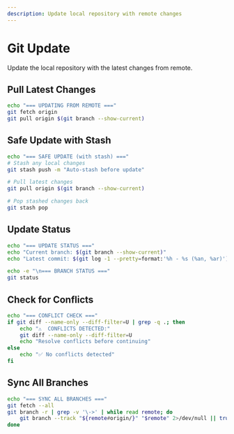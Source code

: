 ```yaml
---
description: Update local repository with remote changes
---
```


# Git Update

Update the local repository with the latest changes from remote.

## Pull Latest Changes
```bash
echo "=== UPDATING FROM REMOTE ==="
git fetch origin
git pull origin $(git branch --show-current)
```

## Safe Update with Stash
```bash
echo "=== SAFE UPDATE (with stash) ==="
# Stash any local changes
git stash push -m "Auto-stash before update"

# Pull latest changes
git pull origin $(git branch --show-current)

# Pop stashed changes back
git stash pop
```

## Update Status
```bash
echo "=== UPDATE STATUS ==="
echo "Current branch: $(git branch --show-current)"
echo "Latest commit: $(git log -1 --pretty=format:'%h - %s (%an, %ar)')"

echo -e "\n=== BRANCH STATUS ==="
git status
```

## Check for Conflicts
```bash
echo "=== CONFLICT CHECK ==="
if git diff --name-only --diff-filter=U | grep -q .; then
    echo "⚠️  CONFLICTS DETECTED:"
    git diff --name-only --diff-filter=U
    echo "Resolve conflicts before continuing"
else
    echo "✅ No conflicts detected"
fi
```

## Sync All Branches
```bash
echo "=== SYNC ALL BRANCHES ==="
git fetch --all
git branch -r | grep -v '\->' | while read remote; do
    git branch --track "${remote#origin/}" "$remote" 2>/dev/null || true
done
```